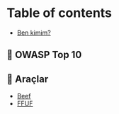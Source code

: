 # Table of contents

* [Ben kimim?](README.md)

## 🚩 OWASP Top 10

<!-- * [Quickstart](owasp-top-10/quickstart.md)
* [Publish your docs](owasp-top-10/publish-your-docs.md) -->

## 🚩 Araçlar

* [Beef](araclar/beef.md)
* [FFUF](araclar/ffuf.md)
<!-- * [Images & media](araclar/images-and-media.md)
* [Interactive blocks](araclar/interactive-blocks.md)
* [OpenAPI](araclar/openapi.md)
* [Integrations](araclar/integrations.md) -->
